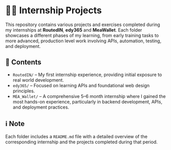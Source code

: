 # 🧑‍💻 Internship Projects

This repository contains various projects and exercises completed during my internships at **RoutedIN**, **edy365** and **MeaWallet**.
Each folder showcases a different phases of my learning, from early training tasks to more advanced, production level work involving APIs, automation, testing, and deployment.

## 📁 Contents

- `RoutedIN/` – My first internship experience, providing initial exposure to real world development.
- `edy365/` – Focused on learning APIs and foundational web design principles.
- `MEA_Wallet/` – A comprehensive 5–6 month internship where I gained the most hands-on experience, particularly in backend development, APIs, and deployment practices.

## ℹ️ Note

Each folder includes a `README.md` file with a detailed overview of the corresponding internship and the projects completed during that period.
